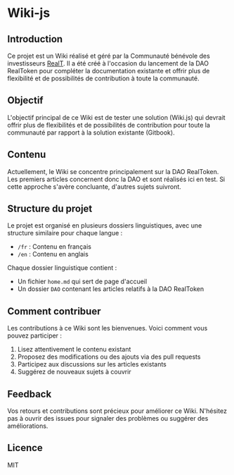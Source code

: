 # Wiki-js

## Introduction

Ce projet est un Wiki réalisé et géré par la Communauté bénévole des investisseurs [RealT](https://realt.co/). Il a été créé à l'occasion du lancement de la DAO RealToken pour compléter la documentation existante et offrir plus de flexibilité et de possibilités de contribution à toute la communauté.

## Objectif

L'objectif principal de ce Wiki est de tester une solution (Wiki.js) qui devrait offrir plus de flexibilités et de possibilités de contribution pour toute la communauté par rapport à la solution existante (Gitbook).

## Contenu

Actuellement, le Wiki se concentre principalement sur la DAO RealToken. Les premiers articles concernent donc la DAO et sont réalisés ici en test. Si cette approche s'avère concluante, d'autres sujets suivront.

## Structure du projet

Le projet est organisé en plusieurs dossiers linguistiques, avec une structure similaire pour chaque langue :

- `/fr` : Contenu en français
- `/en` : Contenu en anglais

Chaque dossier linguistique contient :

- Un fichier `home.md` qui sert de page d'accueil
- Un dossier `DAO` contenant les articles relatifs à la DAO RealToken

## Comment contribuer

Les contributions à ce Wiki sont les bienvenues. Voici comment vous pouvez participer :

1. Lisez attentivement le contenu existant
2. Proposez des modifications ou des ajouts via des pull requests
3. Participez aux discussions sur les articles existants
4. Suggérez de nouveaux sujets à couvrir

## Feedback

Vos retours et contributions sont précieux pour améliorer ce Wiki. N'hésitez pas à ouvrir des issues pour signaler des problèmes ou suggérer des améliorations.

## Licence

MIT
